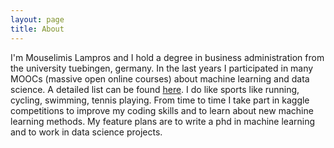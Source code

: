 ```yaml
---
layout: page
title: About
---
```


I'm Mouselimis Lampros and I hold a degree in business administration from the university tuebingen, germany. In the last years I participated in many MOOCs (massive open online courses) about machine learning and data science. A detailed list can be found [here](/images/list_moocs_about.md). I do like sports like running, cycling, swimming, tennis playing. From time to time I take part in kaggle competitions to improve my coding skills and to learn about new machine learning methods. My feature plans are to write a phd in machine learning and to work in data science projects.
